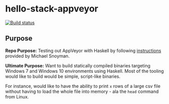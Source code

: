# hello-stack-appveyor

[![Build status](https://ci.appveyor.com/api/projects/status/9rp94ob7adhon3ar/branch/master?svg=true)](https://ci.appveyor.com/project/curtisalexander/hello-stack-appveyor/branch/master)

## Purpose
**Repo Purpose:** Testing out AppVeyor with Haskell by following [instructions](https://www.snoyman.com/blog/2016/08/appveyor-haskell-windows-ci) provided by Michael Snoyman.


**Ultimate Purpose:** Want to build statically compiled binaries targeting Windows 7 and Windows 10 environments using Haskell.  Most of the tooling would like to build would be simple, script-like binaries.

For instance, would like to have the ability to print `x` rows of a large csv file without having to load the whole file into memory - ala the `head` command from Linux.
